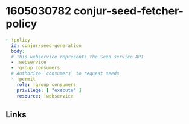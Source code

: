 # 1605030782 conjur-seed-fetcher-policy
```yaml
- !policy
  id: conjur/seed-generation
  body:
  # This webservice represents the Seed service API
  - !webservice
  - !group consumers
  # Authorize `consumers` to request seeds
  - !permit
    role: !group consumers
    privilege: [ "execute" ]
    resource: !webservice
```



## Links
